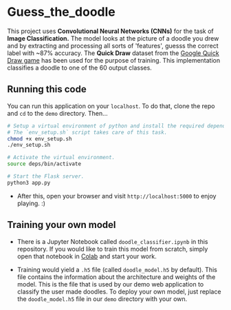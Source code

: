 # Guess_the_doodle
This project uses **Convolutional Neural Networks (CNNs)** for the task of **Image  Classification.** The model looks at the picture of a doodle you drew and by extracting and processing all sorts of 'features', guesss the correct label with ~87% accuracy. The **Quick Draw** dataset from the [Google Quick Draw game](https://quickdraw.withgoogle.com/#) has been used for the purpose of training. This implementation classifies a doodle to one of the 60 output classes.

## Running this code
You can run this application on your `localhost`. To do that, clone the repo and `cd` to the `demo` directory. Then...
```sh
# Setup a virtual environment of python and install the required dependencies.
# The `env_setup.sh` script takes care of this task.
chmod +x env_setup.sh
./env_setup.sh

# Activate the virtual environment.
source deps/bin/activate

# Start the Flask server.
python3 app.py
```
* After this, open your browser and visit `http://localhost:5000` to enjoy playing. :)

## Training your own model
* There is a Jupyter Notebook called `doodle_classifier.ipynb` in this repository. If you would like to train this model from scratch, simply open that notebook in [Colab](https://colab.research.google.com/notebooks/welcome.ipynb) and start your work.

* Training would yield a `.h5` file (called `doodle_model.h5` by default). This file contains the information about the architecture and weights of the model. This is the file that is used by our demo web application to classify the user made doodles. To deploy your own model, just replace the `doodle_model.h5` file in our `demo` directory with your own.
